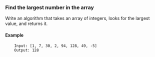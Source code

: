 ### Find the largest number in the array

Write an algorithm that takes an array of integers, looks for the largest value, and returns it.

#### Example

        Input: [1, 7, 30, 2, 94, 128, 49, -5]
        Output: 128
